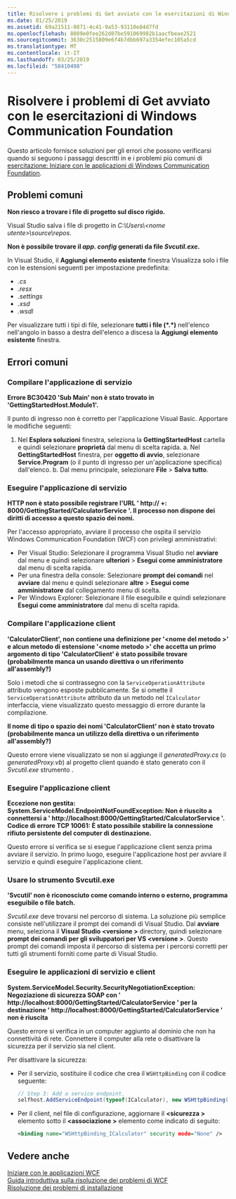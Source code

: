 ```yaml
---
title: Risolvere i problemi di Get avviato con le esercitazioni di Windows Communication Foundation
ms.date: 01/25/2019
ms.assetid: 69a21511-0871-4c41-9a53-93110e84d7fd
ms.openlocfilehash: 8089e0fee262d07be591069982b1aacfbeae2521
ms.sourcegitcommit: 3630c2515809e6f4b7dbb697a3354efec105a5cd
ms.translationtype: MT
ms.contentlocale: it-IT
ms.lasthandoff: 03/25/2019
ms.locfileid: "58410498"
---
```

# <a name="troubleshoot-the-get-started-with-windows-communication-foundation-tutorials"></a>Risolvere i problemi di Get avviato con le esercitazioni di Windows Communication Foundation

Questo articolo fornisce soluzioni per gli errori che possono verificarsi quando si seguono i passaggi descritti in e i problemi più comuni di [esercitazione: Iniziare con le applicazioni di Windows Communication Foundation](getting-started-tutorial.md). 
  
## <a name="common-problems"></a>Problemi comuni

**Non riesco a trovare i file di progetto sul disco rigido.**

 Visual Studio salva i file di progetto in *C:\Users\\&lt;nome utente&gt;\source\repos*.  

**Non è possibile trovare il *app. config* generati da file *Svcutil.exe*.**

 In Visual Studio, il **Aggiungi elemento esistente** finestra Visualizza solo i file con le estensioni seguenti per impostazione predefinita: 
- *.cs* 
- *.resx* 
- *.settings*
- *.xsd* 
- *.wsdl*

Per visualizzare tutti i tipi di file, selezionare **tutti i file (\*.\*)**  nell'elenco nell'angolo in basso a destra dell'elenco a discesa la **Aggiungi elemento esistente** finestra.  
  
## <a name="common-errors"></a>Errori comuni

### <a name="compile-the-service-application"></a>Compilare l'applicazione di servizio 

**Errore BC30420 'Sub Main' non è stato trovato in 'GettingStartedHost.Module1'.**

Il punto di ingresso non è corretto per l'applicazione Visual Basic. Apportare le modifiche seguenti:

   1. Nel **Esplora soluzioni** finestra, seleziona la **GettingStartedHost** cartella e quindi selezionare **proprietà** dal menu di scelta rapida.
    a. Nel **GettingStartedHost** finestra, per **oggetto di avvio**, selezionare **Service.Program** (o il punto di ingresso per un'applicazione specifica) dall'elenco. 
    b. Dal menu principale, selezionare **File** > **Salva tutto**.

### <a name="run-the-service-application"></a>Eseguire l'applicazione di servizio 

**HTTP non è stato possibile registrare l'URL ' http:\// +: 8000/GettingStarted/CalculatorService '. Il processo non dispone dei diritti di accesso a questo spazio dei nomi.** 

 Per l'accesso appropriato, avviare il processo che ospita il servizio Windows Communication Foundation (WCF) con privilegi amministrativi:
- Per Visual Studio: Selezionare il programma Visual Studio nel **avviare** dal menu e quindi selezionare **ulteriori** > **Esegui come amministratore** dal menu di scelta rapida.
- Per una finestra della console: Selezionare **prompt dei comandi** nel **avviare** dal menu e quindi selezionare **altre** > **Esegui come amministratore** dal collegamento menu di scelta.
- Per Windows Explorer: Selezionare il file eseguibile e quindi selezionare **Esegui come amministratore** dal menu di scelta rapida.

### <a name="compile-the-client-application"></a>Compilare l'applicazione client

**'CalculatorClient', non contiene una definizione per '\<nome del metodo >' e alcun metodo di estensione '\<nome metodo >' che accetta un primo argomento di tipo 'CalculatorClient' è stato possibile trovare (probabilmente manca un usando direttiva o un riferimento all'assembly?)**  

Solo i metodi che si contrassegno con la `ServiceOperationAttribute` attributo vengono esposte pubblicamente. Se si omette il `ServiceOperationAttribute` attributo da un metodo nel `ICalculator` interfaccia, viene visualizzato questo messaggio di errore durante la compilazione.  

**Il nome di tipo o spazio dei nomi 'CalculatorClient' non è stato trovato (probabilmente manca un utilizzo della direttiva o un riferimento all'assembly?)**

 Questo errore viene visualizzato se non si aggiunge il *generatedProxy.cs* (o *generatedProxy.vb*) al progetto client quando è stato generato con il *Svcutil.exe* strumento .  

### <a name="run-the-client-application"></a>Eseguire l'applicazione client

**Eccezione non gestita: System.ServiceModel.EndpointNotFoundException: Non è riuscito a connettersi a ' http:\//localhost:8000/GettingStarted/CalculatorService '. Codice di errore TCP 10061: È stato possibile stabilire la connessione rifiuto persistente del computer di destinazione.**

Questo errore si verifica se si esegue l'applicazione client senza prima avviare il servizio. In primo luogo, eseguire l'applicazione host per avviare il servizio e quindi eseguire l'applicazione client.

### <a name="use-the-svcutilexe-tool"></a>Usare lo strumento Svcutil.exe
   
**'Svcutil' non è riconosciuto come comando interno o esterno, programma eseguibile o file batch.**

 *Svcutil.exe* deve trovarsi nel percorso di sistema. La soluzione più semplice consiste nell'utilizzare il prompt dei comandi di Visual Studio. Dal **avviare** menu, seleziona il **Visual Studio \<versione >** directory, quindi selezionare **prompt dei comandi per gli sviluppatori per VS \<versione >**. Questo prompt dei comandi imposta il percorso di sistema per i percorsi corretti per tutti gli strumenti forniti come parte di Visual Studio.  
  
### <a name="run-the-service-and-client-applications"></a>Eseguire le applicazioni di servizio e client

**System.ServiceModel.Security.SecurityNegotiationException: Negoziazione di sicurezza SOAP con ' http:\//localhost:8000/GettingStarted/CalculatorService ' per la destinazione ' http:\//localhost:8000/GettingStarted/CalculatorService ' non è riuscita**  

Questo errore si verifica in un computer aggiunto al dominio che non ha connettività di rete. Connettere il computer alla rete o disattivare la sicurezza per il servizio sia nel client. 

Per disattivare la sicurezza:

- Per il servizio, sostituire il codice che crea il `WSHttpBinding` con il codice seguente:  
  
    ```csharp
    // Step 3: Add a service endpoint.
    selfhost.AddServiceEndpoint(typeof(ICalculator), new WSHttpBinding(SecurityMode.None), "CalculatorService");  
    ```

- Per il client, nel file di configurazione, aggiornare il  **\<sicurezza >** elemento sotto il  **\<associazione >** elemento come indicato di seguito:  
  
    ```xml
    <binding name="WSHttpBinding_ICalculator" security mode="None" />
    ```  

## <a name="see-also"></a>Vedere anche  
 [Iniziare con le applicazioni WCF](getting-started-tutorial.md)  
 [Guida introduttiva sulla risoluzione dei problemi di WCF](wcf-troubleshooting-quickstart.md)  
 [Risoluzione dei problemi di installazione](troubleshooting-setup-issues.md)
